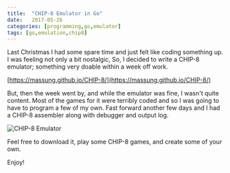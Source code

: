 ```yaml
---
title:  "CHIP-8 Emulator in Go"
date:   2017-05-26
categories: [programming,go,emulator]
tags: [go,emulation,chip8]
---
```

Last Christmas I had some spare time and just felt like coding something up. I was feeling not only a bit nostalgic, So, I decided to write a CHIP-8 emulator; something very doable within a week off work.

[https://massung.github.io/CHIP-8/](https://massung.github.io/CHIP-8/)

But, then the week went by, and while the emulator was fine, I wasn't quite content. Most of the games for it were terribly coded and so I was going to have to program a few of my own. Fast forward another few days and I had a CHIP-8 assembler along with debugger and output log.

![CHIP-8 Emulator](https://massung.github.io/CHIP-8/data/screencap.gif "Lunar Lander")

Feel free to download it, play some CHIP-8 games, and create some of your own. 

Enjoy!
